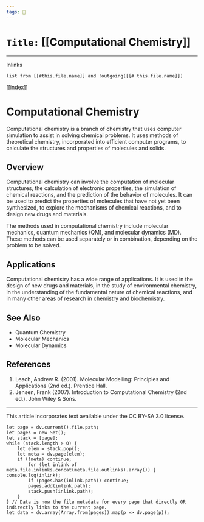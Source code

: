 ```yaml
---
tags: 🧪
---
```

# `Title:` [[Computational Chemistry]]
--- 

Inlinks
```dataview 
list from [[#this.file.name]] and !outgoing([[# this.file.name]]) 
```

[[index]]
# Computational Chemistry

Computational chemistry is a branch of chemistry that uses computer simulation to assist in solving chemical problems. It uses methods of theoretical chemistry, incorporated into efficient computer programs, to calculate the structures and properties of molecules and solids.

## Overview

Computational chemistry can involve the computation of molecular structures, the calculation of electronic properties, the simulation of chemical reactions, and the prediction of the behavior of molecules. It can be used to predict the properties of molecules that have not yet been synthesized, to explore the mechanisms of chemical reactions, and to design new drugs and materials.

The methods used in computational chemistry include molecular mechanics, quantum mechanics (QM), and molecular dynamics (MD). These methods can be used separately or in combination, depending on the problem to be solved.

## Applications

Computational chemistry has a wide range of applications. It is used in the design of new drugs and materials, in the study of environmental chemistry, in the understanding of the fundamental nature of chemical reactions, and in many other areas of research in chemistry and biochemistry.

## See Also

- Quantum Chemistry
- Molecular Mechanics
- Molecular Dynamics

## References

1. Leach, Andrew R. (2001). Molecular Modelling: Principles and Applications (2nd ed.). Prentice Hall.
2. Jensen, Frank (2007). Introduction to Computational Chemistry (2nd ed.). John Wiley & Sons.

---

This article incorporates text available under the CC BY-SA 3.0 license.

```dataviewjs
let page = dv.current().file.path;
let pages = new Set();
let stack = [page]; 
while (stack.length > 0) {
	let elem = stack.pop();
	let meta = dv.page(elem);
	if (!meta) continue; 
		for (let inlink of meta.file.inlinks.concat(meta.file.outlinks).array()) { console.log(inlink);
		if (pages.has(inlink.path)) continue;
		pages.add(inlink.path);
		stack.push(inlink.path); 
	}
} // Data is now the file metadata for every page that directly OR indirectly links to the current page. 
let data = dv.array(Array.from(pages)).map(p => dv.page(p));
```
